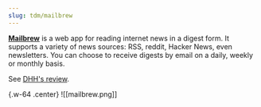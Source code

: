 ```yaml
---
slug: tdm/mailbrew
---
```


[**Mailbrew**](https://mailbrew.com) is a web app for reading internet news in a digest form. It supports a variety of news sources: RSS, reddit, Hacker News, even newsletters. You can choose to receive digests by email on a daily, weekly or monthly basis.

See [DHH's review](https://world.hey.com/dhh/not-just-what-you-read-but-how-64648303).

{.w-64 .center}
![[mailbrew.png]]